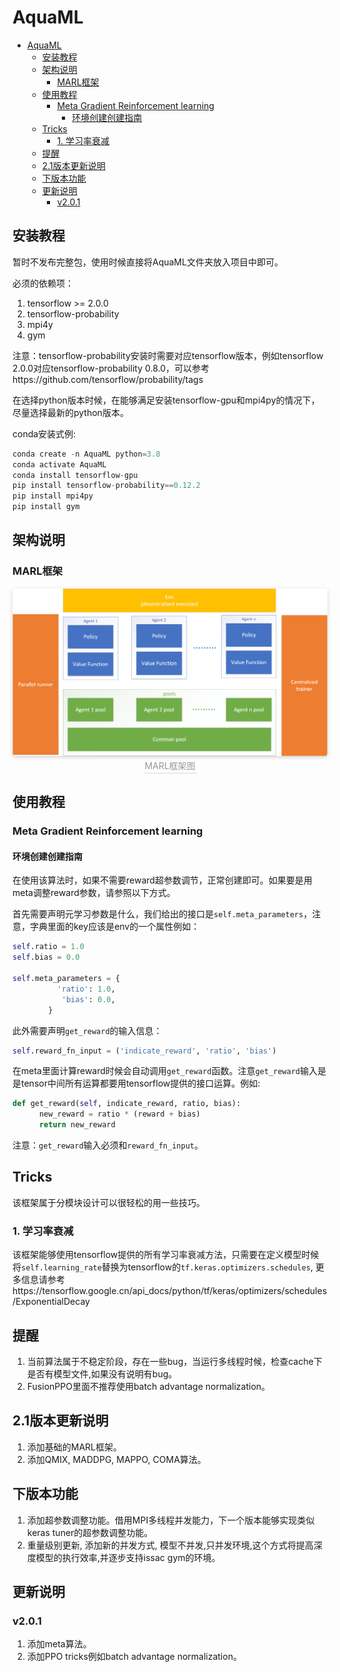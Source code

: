 # AquaML


- [AquaML](#aquaml)
  - [安装教程](#安装教程)
  - [架构说明](#架构说明)
    - [MARL框架](#marl框架)
  - [使用教程](#使用教程)
    - [Meta Gradient Reinforcement learning](#meta-gradient-reinforcement-learning)
      - [环境创建创建指南](#环境创建创建指南)
  - [Tricks](#tricks)
    - [1. 学习率衰减](#1-学习率衰减)
  - [提醒](#提醒)
  - [2.1版本更新说明](#21版本更新说明)
  - [下版本功能](#下版本功能)
  - [更新说明](#更新说明)
    - [v2.0.1](#v201)

  

## 安装教程
暂时不发布完整包，使用时候直接将AquaML文件夹放入项目中即可。


必须的依赖项：

1. tensorflow >= 2.0.0
2. tensorflow-probability
3. mpi4y
4. gym

注意：tensorflow-probability安装时需要对应tensorflow版本，例如tensorflow 2.0.0对应tensorflow-probability 0.8.0，可以参考https://github.com/tensorflow/probability/tags

在选择python版本时候，在能够满足安装tensorflow-gpu和mpi4py的情况下，尽量选择最新的python版本。

conda安装式例:
      

```python
conda create -n AquaML python=3.8
conda activate AquaML
conda install tensorflow-gpu
pip install tensorflow-probability==0.12.2
pip install mpi4py
pip install gym
```

## 架构说明
### MARL框架

<center>
    <img style="border-radius: 0.3125em;
    box-shadow: 0 2px 4px 0 rgba(34,36,38,.12),0 2px 10px 0             rgba(34,36,38,.08);" 
    src="src/figs/MARL.png">   
    <br>
    <div style="color:orange; border-bottom: 1px solid #d9d9d9;
    display: inline-block;
    color: #999;
    padding: 2px;">MARL框架图</div>
</center>




## 使用教程

### Meta Gradient Reinforcement learning

#### 环境创建创建指南

在使用该算法时，如果不需要reward超参数调节，正常创建即可。如果要是用meta调整reward参数，请参照以下方式。

首先需要声明元学习参数是什么，我们给出的接口是``self.meta_parameters``，注意，字典里面的key应该是env的一个属性例如：

```python
self.ratio = 1.0
self.bias = 0.0

self.meta_parameters = {
          'ratio': 1.0,
           'bias': 0.0,
        }
```

此外需要声明``get_reward``的输入信息：

```python
self.reward_fn_input = ('indicate_reward', 'ratio', 'bias')
```

在meta里面计算reward时候会自动调用``get_reward``函数。注意``get_reward``输入是是tensor中间所有运算都要用tensorflow提供的接口运算。例如:

```python
def get_reward(self, indicate_reward, ratio, bias):
      new_reward = ratio * (reward + bias)
      return new_reward
```

注意：``get_reward``输入必须和``reward_fn_input``。

## Tricks

该框架属于分模块设计可以很轻松的用一些技巧。

### 1. 学习率衰减

该框架能够使用tensorflow提供的所有学习率衰减方法，只需要在定义模型时候将``self.learning_rate``替换为tensorflow的``tf.keras.optimizers.schedules``, 更多信息请参考https://tensorflow.google.cn/api_docs/python/tf/keras/optimizers/schedules/ExponentialDecay

## 提醒

1. 当前算法属于不稳定阶段，存在一些bug，当运行多线程时候，检查cache下是否有模型文件,如果没有说明有bug。
2. FusionPPO里面不推荐使用batch advantage normalization。
   

## 2.1版本更新说明
1. 添加基础的MARL框架。
2. 添加QMIX, MADDPG, MAPPO, COMA算法。

## 下版本功能
1. 添加超参数调整功能。借用MPI多线程并发能力，下一个版本能够实现类似keras tuner的超参数调整功能。
2. 重量级别更新, 添加新的并发方式, 模型不并发,只并发环境,这个方式将提高深度模型的执行效率,并逐步支持issac gym的环境。

## 更新说明

### v2.0.1

1. 添加meta算法。
2. 添加PPO tricks例如batch advantage normalization。